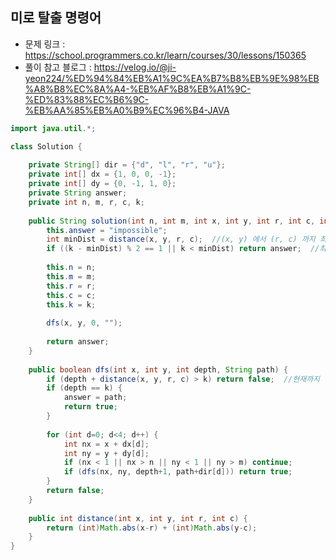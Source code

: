 ## 미로 탈출 명령어
* 문제 링크 : https://school.programmers.co.kr/learn/courses/30/lessons/150365
* 풀이 참고 블로그 : https://velog.io/@ji-yeon224/%ED%94%84%EB%A1%9C%EA%B7%B8%EB%9E%98%EB%A8%B8%EC%8A%A4-%EB%AF%B8%EB%A1%9C-%ED%83%88%EC%B6%9C-%EB%AA%85%EB%A0%B9%EC%96%B4-JAVA
```java
import java.util.*;

class Solution {
    
    private String[] dir = {"d", "l", "r", "u"};
    private int[] dx = {1, 0, 0, -1};
    private int[] dy = {0, -1, 1, 0};
    private String answer;
    private int n, m, r, c, k;
    
    public String solution(int n, int m, int x, int y, int r, int c, int k) {
        this.answer = "impossible";
        int minDist = distance(x, y, r, c);  //(x, y) 에서 (r, c) 까지 최단 거리
        if ((k - minDist) % 2 == 1 || k < minDist) return answer;  //최단거리와 k는 (홀, 홀) 이거나 (짝, 짝)이여야 한다. 또한, k보다 최단거리가 크다면 불가능
        
        this.n = n; 
        this.m = m;
        this.r = r;
        this.c = c;
        this.k = k;
        
        dfs(x, y, 0, "");
        
        return answer;
    }
    
    public boolean dfs(int x, int y, int depth, String path) {
        if (depth + distance(x, y, r, c) > k) return false;  //현재까지 온 거리 + 남은 거리의 최단 거리가 k보다 크다면 불가능
        if (depth == k) {
            answer = path;
            return true;
        }
        
        for (int d=0; d<4; d++) {
            int nx = x + dx[d];
            int ny = y + dy[d];
            if (nx < 1 || nx > n || ny < 1 || ny > m) continue;
            if (dfs(nx, ny, depth+1, path+dir[d])) return true;
        }
        return false;
    }
    
    public int distance(int x, int y, int r, int c) {
        return (int)Math.abs(x-r) + (int)Math.abs(y-c);
    }
}

```
